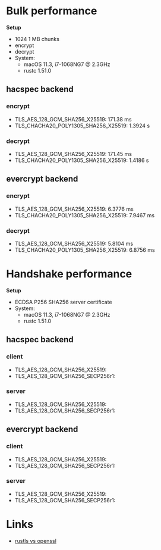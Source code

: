# Bulk performance

**Setup**
* 1024 1 MB chunks
* encrypt
* decrypt
* System:
    * macOS 11.3, i7-1068NG7 @ 2.3GHz
    * rustc 1.51.0

## hacspec backend
### encrypt
* TLS_AES_128_GCM_SHA256_X25519: 171.38 ms
* TLS_CHACHA20_POLY1305_SHA256_X25519: 1.3924 s

### decrypt
* TLS_AES_128_GCM_SHA256_X25519: 171.45 ms
* TLS_CHACHA20_POLY1305_SHA256_X25519: 1.4186 s

## evercrypt backend
### encrypt
* TLS_AES_128_GCM_SHA256_X25519: 6.3776 ms
* TLS_CHACHA20_POLY1305_SHA256_X25519: 7.9467 ms

### decrypt
* TLS_AES_128_GCM_SHA256_X25519: 5.8104 ms
* TLS_CHACHA20_POLY1305_SHA256_X25519: 6.8756 ms

# Handshake performance

**Setup**
* ECDSA P256 SHA256 server certificate
* System:
    * macOS 11.3, i7-1068NG7 @ 2.3GHz
    * rustc 1.51.0

## hacspec backend
### client
* TLS_AES_128_GCM_SHA256_X25519:
* TLS_AES_128_GCM_SHA256_SECP256r1:

### server
* TLS_AES_128_GCM_SHA256_X25519:
* TLS_AES_128_GCM_SHA256_SECP256r1:

## evercrypt backend
### client
* TLS_AES_128_GCM_SHA256_X25519:
* TLS_AES_128_GCM_SHA256_SECP256r1:

### server
* TLS_AES_128_GCM_SHA256_X25519:
* TLS_AES_128_GCM_SHA256_SECP256r1:

# Links
* [rustls vs openssl](https://jbp.io/2019/07/01/rustls-vs-openssl-performance.html)
